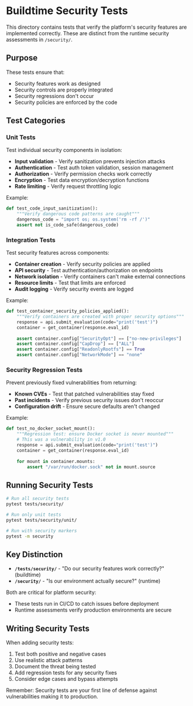 # Buildtime Security Tests

This directory contains tests that verify the platform's security features are implemented correctly. These are distinct from the runtime security assessments in `/security/`.

## Purpose

These tests ensure that:
- Security features work as designed
- Security controls are properly integrated
- Security regressions don't occur
- Security policies are enforced by the code

## Test Categories

### Unit Tests
Test individual security components in isolation:
- **Input validation** - Verify sanitization prevents injection attacks
- **Authentication** - Test auth token validation, session management
- **Authorization** - Verify permission checks work correctly
- **Encryption** - Test data encryption/decryption functions
- **Rate limiting** - Verify request throttling logic

Example:
```python
def test_code_input_sanitization():
    """Verify dangerous code patterns are caught"""
    dangerous_code = "import os; os.system('rm -rf /')"
    assert not is_code_safe(dangerous_code)
```

### Integration Tests
Test security features across components:
- **Container creation** - Verify security policies are applied
- **API security** - Test authentication/authorization on endpoints
- **Network isolation** - Verify containers can't make external connections
- **Resource limits** - Test that limits are enforced
- **Audit logging** - Verify security events are logged

Example:
```python
def test_container_security_policies_applied():
    """Verify containers are created with proper security options"""
    response = api.submit_evaluation(code="print('test')")
    container = get_container(response.eval_id)
    
    assert container.config["SecurityOpt"] == ["no-new-privileges"]
    assert container.config["CapDrop"] == ["ALL"]
    assert container.config["ReadonlyRootfs"] == True
    assert container.config["NetworkMode"] == "none"
```

### Security Regression Tests
Prevent previously fixed vulnerabilities from returning:
- **Known CVEs** - Test that patched vulnerabilities stay fixed
- **Past incidents** - Verify previous security issues don't reoccur
- **Configuration drift** - Ensure secure defaults aren't changed

Example:
```python
def test_no_docker_socket_mount():
    """Regression test: ensure Docker socket is never mounted"""
    # This was a vulnerability in v1.0
    response = api.submit_evaluation(code="print('test')")
    container = get_container(response.eval_id)
    
    for mount in container.mounts:
        assert "/var/run/docker.sock" not in mount.source
```

## Running Security Tests

```bash
# Run all security tests
pytest tests/security/

# Run only unit tests
pytest tests/security/unit/

# Run with security markers
pytest -m security
```

## Key Distinction

- **`/tests/security/`** - "Do our security features work correctly?" (buildtime)
- **`/security/`** - "Is our environment actually secure?" (runtime)

Both are critical for platform security:
- These tests run in CI/CD to catch issues before deployment
- Runtime assessments verify production environments are secure

## Writing Security Tests

When adding security tests:
1. Test both positive and negative cases
2. Use realistic attack patterns
3. Document the threat being tested
4. Add regression tests for any security fixes
5. Consider edge cases and bypass attempts

Remember: Security tests are your first line of defense against vulnerabilities making it to production.